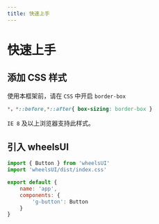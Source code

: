 ```yaml
---
title: 快速上手
---
```

# 快速上手
## 添加 CSS 样式 
使用本框架前，请在 `CSS` 中开启 `border-box`
``` CSS
*，*::before,*::after{ box-sizing: border-box }
```
`IE 8` 及以上浏览器支持此样式。

## 引入 wheelsUI

``` js
import { Button } from 'wheelsUI'
import 'wheelsUI/dist/index.css'

export default {
    name: 'app',
    components: {
        'g-button': Button
    }
}
```
